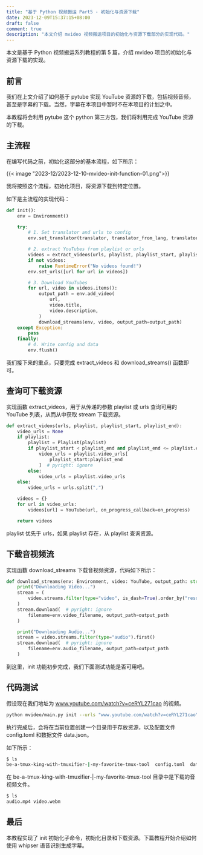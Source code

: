 ```yaml
---
title: "基于 Python 视频搬运 Part5 - 初始化与资源下载"
date: 2023-12-09T15:37:15+08:00
draft: false
comment: true
description: "本文介绍 mvideo 视频搬运项目的初始化与资源下载部分的实现代码。"
---
```


本文是基于 Python 视频搬运系列教程的第 5 篇，介绍 mvideo 项目的初始化与资源下载的实现。

## 前言

我们在上文介绍了如何基于 pytube 实现 YouTube 资源的下载，包括视频音频，甚至是字幕的下载。当然，字幕在本项目中暂时不在本项目的计划之中。

本教程将会利用 pytube 这个 python 第三方包，我们将利用完成 YouTube 资源的下载。

## 主流程

在编写代码之前，初始化这部分的基本流程，如下所示：

{{< image "2023-12/2023-12-10-mvideo-init-function-01.png">}}

我将按照这个流程，初始化项目，将资源下载到特定位置。

如下是主流程的实现代码：

```python
def init():
    env = Environment()

    try:
        # 1. Set translator and urls to config
        env.set_translator(translator, translator_from_lang, translator_to_lang)

        # 2. extract YouTubes from playlist or urls
        videos = extract_videos(urls, playlist, playlist_start, playlist_end)
        if not videos:
            raise RuntimeError("No videos found!")
        env.set_urls([url for url in videos])

        # 3. Download YouTubes
        for url, video in videos.items():
            output_path = env.add_video(
                url,
                video.title,
                video.description,
            )
            download_streams(env, video, output_path=output_path)
    except Exception:
        pass
    finally:
        # 4. Write config and data
        env.flush()
```

我们接下来的重点，只要完成 extract_videos 和 download_streams() 函数即可。

## 查询可下载资源

实现函数 extract_videos，用于从传递的参数 playlist 或 urls 查询可用的 YouTube 列表，从而从中获取 stream 下载资源。

```python
def extract_videos(urls, playlist, playlist_start, playlist_end):
    video_urls = None
    if playlist:
        playlist = Playlist(playlist)
        if playlist_start < playlist_end and playlist_end <= playlist.count:
            video_urls = playlist.video_urls[
                playlist_start:playlist_end
            ]  # pyright: ignore
        else:
            video_urls = playlist.video_urls
    else:
        video_urls = urls.split(",")

    videos = {}
    for url in video_urls:
        videos[url] = YouTube(url, on_progress_callback=on_progress)

    return videos
```

playlist 优先于 urls，如果 playlist 存在，从 playlist 查询资源。

## 下载音视频流

实现函数 download_streams 下载音视频资源，代码如下所示：

```python
def download_streams(env: Environment, video: YouTube, output_path: str):
    print("Downloading Video...")
    stream = (
        video.streams.filter(type="video", is_dash=True).order_by("resolution").last()
    )
    stream.download(  # pyright: ignore
        filename=env.video_filename, output_path=output_path
    )

    print("Downloading Audio...")
    stream = video.streams.filter(type="audio").first()
    stream.download(  # pyright: ignore
        filename=env.audio_filename, output_path=output_path
    )
```

到这里，init 功能初步完成，我们下面测试功能是否可用吧。

## 代码测试

假设现在我们地址为 www.youtube.com/watch?v=ceRYL271cao 的视频。

```bash
python mvideo/main.py init --urls "www.youtube.com/watch?v=ceRYL271cao"
```

执行完成后，会将在当前位置创建一个目录用于存放资源，以及配置文件 config.toml 和数据文件 data.json。

如下所示：

```bash
$ ls 
be-a-tmux-king-with-tmuxifier-|-my-favorite-tmux-tool  config.toml  data.json
```

在 be-a-tmux-king-with-tmuxifier-|-my-favorite-tmux-tool 目录中是下载的音视频文件。

```bash
$ ls
audio.mp4 video.webm
```

## 最后

本教程实现了 init 初始化子命令，初始化目录和下载资源。下篇教程开始介绍如何使用 whipser 语音识别生成字幕。


